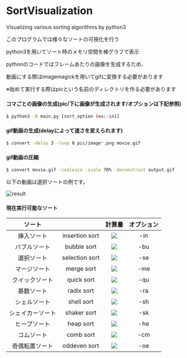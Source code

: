 # SortVisualization

Visualizing various sorting algorithms by python3

このプログラムでは様々なソートの可視化を行う

python3を用いてソート時のメモリ空間を棒グラフで表示

pythonのコードではフレームあたりの画像を生成するため、

動画にする際はimagemagickを用いてgifに変換する必要があります

※始めて実行する際はpicという名前のディレクトリを作る必要があります

#### コマごとの画像の生成(pic/下に画像が生成されます/オプションは下記参照)
```bash
$ python3 -B main.py [sort_option (ex:-in)]
```

#### gif動画の生成(delayによって速さを変えられます)
```bash
$ convert -delay 3 -loop 0 pic/image*.png movie.gif
```

#### gif動画の圧縮
```bash
$ convert movie.gif -coalesce -scale 70% -deconstruct output.gif
```

以下の動画は選択ソートの例です。

![result](https://github.com/smallptarmigan/SortVisualization/blob/master/gif/sample.gif)

#### 現在実行可能なソート

| ソート |  | 計算量 | オプション |
|:------------:|:------------:|:------------:|:------------:|
| 挿入ソート | insertion sort | <img src="https://latex.codecogs.com/png.latex?O(n^2)" /> | -in |
| バブルソート | bubble sort | <img src="https://latex.codecogs.com/png.latex?O(n^2)" /> | -bu |
| 選択ソート | selection sort | <img src="https://latex.codecogs.com/png.latex?O(n^2)" /> | -se |
| マージソート | merge sort | <img src="https://latex.codecogs.com/png.latex?O(n&space;\log&space;n)" /> | -me |
| クイックソート | quick sort | <img src="https://latex.codecogs.com/png.latex?O(n&space;\log&space;n)" /> | -qu | 
| 基数ソート | radix sort | <img src="https://latex.codecogs.com/png.latex?O(nk)" /> | -ra |
| シェルソート | shell sort | <img src="https://latex.codecogs.com/png.latex?O(n&space;\log&space;n)" /> | -sh |
| シェイカーソート | shaker sort | <img src="https://latex.codecogs.com/png.latex?O(n^2)" /> | -sk |
| ヒープソート | heap sort | <img src="https://latex.codecogs.com/png.latex?O(n&space;\log&space;n)" /> | -he |
| コムソート | comb sort | <img src="https://latex.codecogs.com/png.latex?O(n^2)" /> | -cm |
| 奇偶転置ソート | oddeven sort | <img src="https://latex.codecogs.com/png.latex?O(n^2)" /> | -oe |


